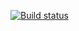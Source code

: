[![Build status](https://ci.appveyor.com/api/projects/status/oks54216dn883s2p?svg=true)](https://ci.appveyor.com/project/DmitriRomanov86/selenide-2-2)
